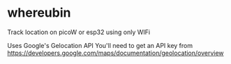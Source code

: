 # whereubin
Track location on picoW or esp32 using only WIFi 

Uses Google's Gelocation API
You'll need to get an API key from https://developers.google.com/maps/documentation/geolocation/overview
